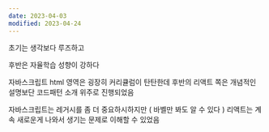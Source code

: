 ```yaml
---
date: 2023-04-03
modified: 2023-04-24
---
```


초기는 생각보다 루즈하고

후반은 자율학습 성향이 강하다

자바스크립트 html 영역은 굉장히 커리큘럼이 탄탄한데
후반의 리액트 쪽은 개념적인 설명보단 코드패턴 소개 위주로 진행되었음

자바스크립트는 레거시를 좀 더 중요하시하지만 ( 바벨만 봐도 알 수 있다 )
리액트는 계속 새로운게 나와서 생기는 문제로 이해할 수 있었음
